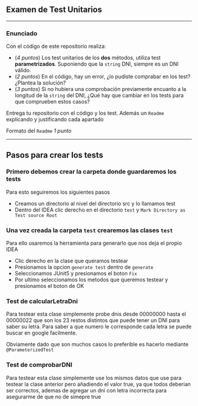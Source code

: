 ## Examen de Test Unitarios

---

### Enunciado

Con el código de este repositorio realiza:

- (*4 puntos*) Los test unitarios de los **dos** métodos, utiliza test **parametrizados**. Suponiendo que la `string` DNI, siempre es un DNI válido.
- (*2 puntos*) En el código, hay un error, ¿lo pudiste comprabar en los test? ¿Plantea la solución?
- (*3 puntos*) Si no hubiera una comprobación previamente encuanto a la longitud de la `string` del DNI, ¿Qué hay que cambiar en los tests para que comprueben estos casos?

Entrega tu repositorio con el código y los test. Además un `Readme` explicando y justificando cada apartado

Formato del `Readme` *1 punto*

---

## Pasos para crear los tests
### Primero debemos crear la carpeta donde guardaremos los tests
Para esto seguiremos los siguientes pasos
* Creamos un directorio al nivel del directorio src y lo llamamos test
* Dentro del IDEA clic derecho en el directorio `test` y `Mark Directory as Test source Root`

### Una vez creada la carpeta `test` crearemos las clases `test`
Para ello usaremos la herramienta para generarlo que nos deja el propio IDEA
* Clic derecho en la clase que queramos testear
* Presionamos la opcion `generate test` dentro de `generate`
* Seleccionamos JUnit5 y presionamos el boton `Fix`
* Por ultimo seleccionamos los metodos que queremos testear y presionamos el boton de OK

### Test de calcularLetraDni
Para testear esta clase simplemente probe dnis desde 00000000 hasta el 00000022 que son los 23 restos distintos que puede tener un DNI para saber su letra.
Para saber a que numero le corresponde cada letra se puede buscar en google facilmente.

Obviamente dado que son muchos casos lo preferible es hacerlo mediante `@ParameterizedTest` 

### Test de comprobarDNI
Para testear esta clase simplemente use los mismos datos que use para testear la clase anterior pero añadiendo el valor true, ya que todos deberian ser correctos, ademas de agregar un dni con letra incorrecta para asegurarme de que no de simepre true